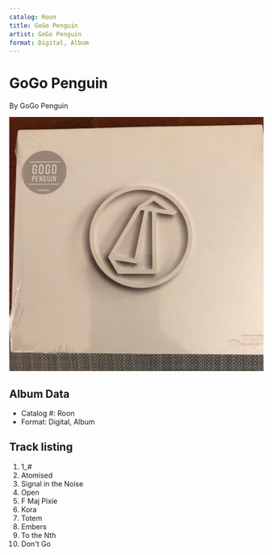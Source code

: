 ```yaml
---
catalog: Roon
title: GoGo Penguin
artist: GoGo Penguin
format: Digital, Album
---
```


# GoGo Penguin

By GoGo Penguin

![](../../assets/albumcovers/GoGo_Penguin-GoGo_Penguin.png)

## Album Data

- Catalog #: Roon
- Format: Digital, Album


## Track listing


1. 1_#
2. Atomised
3. Signal in the Noise
4. Open
5. F Maj Pixie
6. Kora
7. Totem
8. Embers
9. To the Nth
10. Don't Go

